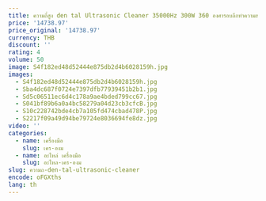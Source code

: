 ```yaml
---
title: ความถี่สูง den tal Ultrasonic Cleaner 35000Hz 300W 360 องศารอบลึกทําความสะอาด den tal ทําความสะอาด mac hine
price: '14738.97'
price_original: '14738.97'
currency: THB
discount: ''
rating: 4
volume: 50
image: S4f182ed48d52444e875db2d4b6028159h.jpg
images:
  - S4f182ed48d52444e875db2d4b6028159h.jpg
  - Sba4dc687f0724e7397dfb77939451b2b1.jpg
  - Sd5c06511ec6d4c178a9ae4bded799cc67.jpg
  - S041bf89b6a0a4bc58279a04d23cb3cfcB.jpg
  - S10c228742bde4cb7a105fd474cbad478P.jpg
  - S2217f09a49d94be79724e8036694fe8dz.jpg
video: ''
categories:
  - name: เครื่องมือ
    slug: เคร-องม
  - name: อะไหล่ เครื่องมือ
    slug: อะไหล-เคร-องม
slug: ความถ-den-tal-ultrasonic-cleaner
encode: oFGXths
lang: th
---
```

  